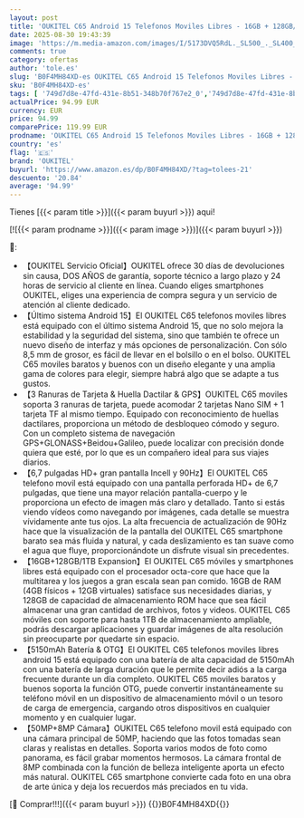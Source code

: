 ```yaml
---
layout: post
title: 'OUKITEL C65 Android 15 Telefonos Moviles Libres - 16GB + 128GB/1TB Telefono Movil  6.7" HD+90Hz Móviles  Batería 5150mAh Smartphone  Cámara 50MP+8MP  Triple 4G SIM/GPS/Fingerprint/OTG/3.5mm Jack'
date: 2025-08-30 19:43:39
image: 'https://m.media-amazon.com/images/I/5173DVQ5RdL._SL500_._SL400_.jpg'
comments: true
category: ofertas
author: 'tole.es'
slug: 'B0F4MH84XD-es OUKITEL C65 Android 15 Telefonos Moviles Libres - 16GB +...'
sku: 'B0F4MH84XD-es'
tags: [ '749d7d8e-47fd-431e-8b51-348b70f767e2_0','749d7d8e-47fd-431e-8b51-348b70f767e2_6901','749d7d8e-47fd-431e-8b51-348b70f767e2_9101','Arborist Merchandising Root','Comunicación móvil y accesorios','Electrónica','Móviles','Móviles y smartphones libres','Self Service','Special Features Stores','Top Brands Tech Phones','Top Brands Tech Selection','Top brands in Electronics','android','oukitel','🇪🇸', ]
actualPrice: 94.99 EUR
currency: EUR
price: 94.99
comparePrice: 119.99 EUR
prodname: 'OUKITEL C65 Android 15 Telefonos Moviles Libres - 16GB + 128GB/1TB Telefono Movil  6.7" HD+90Hz Móviles  Batería 5150mAh Smartphone  Cámara 50MP+8MP  Triple 4G SIM/GPS/Fingerprint/OTG/3.5mm Jack'
country: 'es'
flag: '🇪🇸'
brand: 'OUKITEL'
buyurl: 'https://www.amazon.es/dp/B0F4MH84XD/?tag=tolees-21'
descuento: '20.84'
average: '94.99'
---
```


Tienes [{{< param title >}}]({{< param buyurl >}}) aqui!

[![{{< param prodname >}}]({{< param image >}})]({{< param buyurl >}})

🔎:

- 【OUKITEL Servicio Oficial】OUKITEL ofrece 30 días de devoluciones sin causa, DOS AÑOS de garantía, soporte técnico a largo plazo y 24 horas de servicio al cliente en línea. Cuando eliges smartphones OUKITEL, eliges una experiencia de compra segura y un servicio de atención al cliente dedicado.
- 【Último sistema Android 15】El OUKITEL C65 telefonos moviles libres está equipado con el último sistema Android 15, que no solo mejora la estabilidad y la seguridad del sistema, sino que también te ofrece un nuevo diseño de interfaz y más opciones de personalización. Con sólo 8,5 mm de grosor, es fácil de llevar en el bolsillo o en el bolso. OUKITEL C65 moviles baratos y buenos con un diseño elegante y una amplia gama de colores para elegir, siempre habrá algo que se adapte a tus gustos.
- 【3 Ranuras de Tarjeta & Huella Dactilar & GPS】OUKITEL C65 moviles soporta 3 ranuras de tarjeta, puede acomodar 2 tarjetas Nano SIM + 1 tarjeta TF al mismo tiempo. Equipado con reconocimiento de huellas dactilares, proporciona un método de desbloqueo cómodo y seguro. Con un completo sistema de navegación GPS+GLONASS+Beidou+Galileo, puede localizar con precisión donde quiera que esté, por lo que es un compañero ideal para sus viajes diarios.
- 【6,7 pulgadas HD+ gran pantalla Incell y 90Hz】El OUKITEL C65 telefono movil está equipado con una pantalla perforada HD+ de 6,7 pulgadas, que tiene una mayor relación pantalla-cuerpo y le proporciona un efecto de imagen más claro y detallado. Tanto si estás viendo vídeos como navegando por imágenes, cada detalle se muestra vívidamente ante tus ojos. La alta frecuencia de actualización de 90Hz hace que la visualización de la pantalla del OUKITEL C65 smartphone barato sea más fluida y natural, y cada deslizamiento es tan suave como el agua que fluye, proporcionándote un disfrute visual sin precedentes.
- 【16GB+128GB/1TB Expansion】El OUKITEL C65 móviles y smartphones libres está equipado con el procesador octa-core que hace que la multitarea y los juegos a gran escala sean pan comido. 16GB de RAM (4GB físicos + 12GB virtuales) satisface sus necesidades diarias, y 128GB de capacidad de almacenamiento ROM hace que sea fácil almacenar una gran cantidad de archivos, fotos y videos. OUKITEL C65 móviles con soporte para hasta 1TB de almacenamiento ampliable, podrás descargar aplicaciones y guardar imágenes de alta resolución sin preocuparte por quedarte sin espacio.
- 【5150mAh Batería & OTG】El OUKITEL C65 telefonos moviles libres android 15 está equipado con una batería de alta capacidad de 5150mAh con una batería de larga duración que le permite decir adiós a la carga frecuente durante un día completo. OUKITEL C65 moviles baratos y buenos soporta la función OTG, puede convertir instantáneamente su teléfono móvil en un dispositivo de almacenamiento móvil o un tesoro de carga de emergencia, cargando otros dispositivos en cualquier momento y en cualquier lugar.
- 【50MP+8MP Cámara】OUKITEL C65 telefono movil está equipado con una cámara principal de 50MP, haciendo que las fotos tomadas sean claras y realistas en detalles. Soporta varios modos de foto como panorama, es fácil grabar momentos hermosos. La cámara frontal de 8MP combinada con la función de belleza inteligente aporta un efecto más natural. OUKITEL C65 smartphone convierte cada foto en una obra de arte única y deja los recuerdos más preciados en tu vida.

[🛒 Comprar!!!]({{< param buyurl >}})
{{<world>}}B0F4MH84XD{{</world>}}
